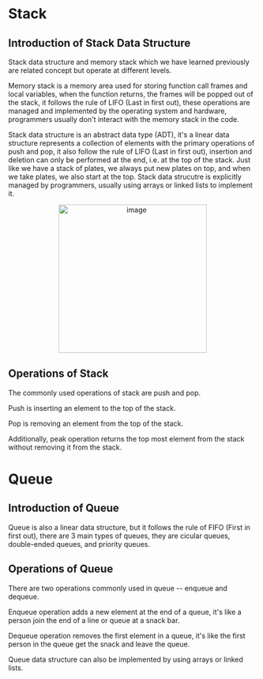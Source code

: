 # Stack

## Introduction of Stack Data Structure

Stack data structure and memory stack which we have learned previously are related concept but operate at different levels. 

Memory stack is a memory area used for storing function call frames and local variables, when the function returns, the frames will be popped out of the stack, it follows the rule of LIFO (Last in first out), these operations are managed and implemented by the operating system and hardware, programmers usually don't interact with the memory stack in the code.

Stack data structure is an abstract data type (ADT), it's a linear data structure represents a collection of elements with the primary operations of push and pop, it also follow the rule of LIFO (Last in first out), insertion and deletion can only be performed at the end, i.e. at the top of the stack. Just like we have a stack of plates, we always put new plates on top, and when we take plates, we also start at the top. Stack data strucutre is explicitly managed by programmers, usually using arrays or linked lists to implement it.

<div align=center>
<img width="300" alt="image" src="https://github.com/ShiyuFan0820/CSLearningNote/assets/149340606/6648b081-1417-434b-acc5-11546122c4a1">
</div>

## Operations of Stack

The commonly used operations of stack are push and pop.

Push is inserting an element to the top of the stack.

Pop is removing an element from the top of the stack.

Additionally, peak operation returns the top most element from the stack without removing it from the stack.

# Queue

## Introduction of Queue

Queue is also a linear data structure, but it follows the rule of FIFO (First in first out), there are 3 main types of queues, they are cicular queues, double-ended queues, and priority queues.

## Operations of Queue

There are two operations commonly used in queue -- enqueue and dequeue.

Enqueue operation adds a new element at the end of a queue, it's like a person join the end of a line or queue at a snack bar.

Dequeue operation removes the first element in a queue, it's like the first person in the queue get the snack and leave the queue.

Queue data structure can also be implemented by using arrays or linked lists.
